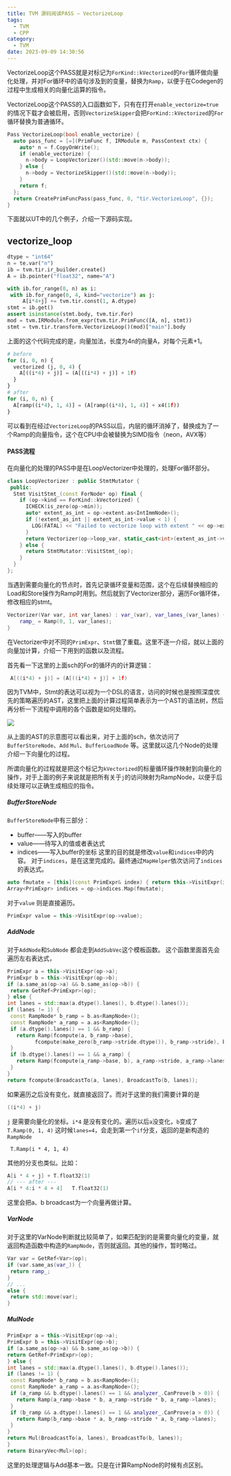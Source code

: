 ```yaml
---
title: TVM 源码阅读PASS — VectorizeLoop
tags:
  - TVM
  - CPP
category:
  - TVM
date: 2023-09-09 14:30:56
---
```



VectorizeLoop这个PASS就是对标记为`ForKind::kVectorized`的`For`循环做向量化处理，并对For循环中的语句涉及到的变量，替换为`Ramp`，以便于在Codegen的过程中生成相关的向量化运算的指令。

VectorizeLoop这个PASS的入口函数如下，只有在打开`enable_vectorize=true`的情况下载才会被启用，否则`VectorizeSkipper`会把`ForKind::kVectorized`的`For`循环替换为普通循环。

```cpp
Pass VectorizeLoop(bool enable_vectorize) {
  auto pass_func = [=](PrimFunc f, IRModule m, PassContext ctx) {
    auto* n = f.CopyOnWrite();
    if (enable_vectorize) {
      n->body = LoopVectorizer()(std::move(n->body));
    } else {
      n->body = VectorizeSkipper()(std::move(n->body));
    }
    return f;
  };
  return CreatePrimFuncPass(pass_func, 0, "tir.VectorizeLoop", {});
}
```

下面就以UT中的几个例子，介绍一下源码实现。

## vectorize_loop

```python
dtype = "int64"
n = te.var("n")
ib = tvm.tir.ir_builder.create()
A = ib.pointer("float32", name="A")

with ib.for_range(0, n) as i:
 with ib.for_range(0, 4, kind="vectorize") as j:
     A[i*4+j] += tvm.tir.const(1, A.dtype)
stmt = ib.get()
assert isinstance(stmt.body, tvm.tir.For)
mod = tvm.IRModule.from_expr(tvm.tir.PrimFunc([A, n], stmt))
stmt = tvm.tir.transform.VectorizeLoop()(mod)["main"].body
```
上面的这个代码完成的是，向量加法，长度为4n的向量A，对每个元素+1。
```python
# before
for (i, 0, n) {
  vectorized (j, 0, 4) {
    A[((i*4) + j)] = (A[((i*4) + j)] + 1f)
  }
}
# after
for (i, 0, n) {
  A[ramp((i*4), 1, 4)] = (A[ramp((i*4), 1, 4)] + x4(1f))
}
```

可以看到在经过`VectorizeLoop`的PASS以后，内层的循环消掉了，替换成为了一个Ramp的向量指令，这个在CPU中会被替换为SIMD指令（neon，AVX等）

#### PASS流程
在向量化的处理的PASS中是在LoopVectorizer中处理的，处理For循环部分。

```cpp
class LoopVectorizer : public StmtMutator {
 public:
  Stmt VisitStmt_(const ForNode* op) final {
    if (op->kind == ForKind::kVectorized) {
      ICHECK(is_zero(op->min));
      auto* extent_as_int = op->extent.as<IntImmNode>();
      if (!extent_as_int || extent_as_int->value < 1) {
        LOG(FATAL) << "Failed to vectorize loop with extent " << op->extent;
      }
      return Vectorizer(op->loop_var, static_cast<int>(extent_as_int->value))(op->body);
    } else {
      return StmtMutator::VisitStmt_(op);
    }
  }
};

```
当遇到需要向量化的节点时，首先记录循环变量和范围，这个在后续替换相应的Load和Store操作为Ramp时用到。然后就到了Vectorizer部分，遍历For循环体，修改相应的stmt。
```cpp
Vectorizer(Var var, int var_lanes) : var_(var), var_lanes_(var_lanes) {
    ramp_ = Ramp(0, 1, var_lanes);
}
```
在Vectorizer中对不同的`PrimExpr`、`Stmt`做了重载。这里不逐一介绍，就以上面的向量加计算，介绍一下用到的函数以及流程。

首先看一下这里的上面sch的For的循环内的计算逻辑：
```cpp
 A[((i*4) + j)] = (A[((i*4) + j)] + 1f)
```

因为TVM中，Stmt的表达可以视为一个DSL的语言，访问的时候也是按照深度优先的策略遍历的AST，这里把上面的计算过程简单表示为一个AST的语法树，然后再分析一下流程中调用的各个函数是如何处理的。

![](VectorizeLoop/2462804-20230624144328795-2055285024.png)


从上面的AST的示意图可以看出来，对于上面的sch，依次访问了`BufferStoreNode`、`Add` `Mul`、`BufferLoadNode` 等。这里就以这几个Node的处理介绍一下向量化的过程。

所谓向量化的过程就是把这个标记为`kVectorized`的标量循环操作映射到向量化的操作，对于上面的例子来说就是把所有关于`j`的访问映射为RampNode，以便于后续处理可以正确生成相应的指令。

##### BufferStoreNode

`BufferStoreNode`中有三部分：
- buffer——写入的buffer
- value——待写入的值或者表达式
- indices——写入buffer的坐标
这里的目的就是修改`value`和`indices`中的内容。
对于`indices`，是在这里完成的。最终通过`MapHelper`依次访问了`indices`的表达式。

```cpp
auto fmutate = [this](const PrimExpr& index) { return this->VisitExpr(index); };
Array<PrimExpr> indices = op->indices.Map(fmutate);
```

对于`value` 则是直接遍历。
```cpp
PrimExpr value = this->VisitExpr(op->value);
```

##### AddNode
对于`AddNode`和`SubNode` 都会走到`AddSubVec`这个模板函数。
这个函数里面首先会遍历左右表达式，
```cpp
PrimExpr a = this->VisitExpr(op->a);
PrimExpr b = this->VisitExpr(op->b);
if (a.same_as(op->a) && b.same_as(op->b)) {
 return GetRef<PrimExpr>(op);
} else {
int lanes = std::max(a.dtype().lanes(), b.dtype().lanes());
if (lanes != 1) {
 const RampNode* b_ramp = b.as<RampNode>();
 const RampNode* a_ramp = a.as<RampNode>();
 if (a.dtype().lanes() == 1 && b_ramp) {
   return Ramp(fcompute(a, b_ramp->base),
		 fcompute(make_zero(b_ramp->stride.dtype()), b_ramp->stride), b_ramp->lanes);
 }
 if (b.dtype().lanes() == 1 && a_ramp) {
   return Ramp(fcompute(a_ramp->base, b), a_ramp->stride, a_ramp->lanes);
 }
}
return fcompute(BroadcastTo(a, lanes), BroadcastTo(b, lanes));
```
如果遍历之后没有变化，就直接返回了。而对于这里的我们需要计算的是
```cpp
((i*4) + j)
```
`j` 是需要向量化的坐标。`i*4` 是没有变化的。遍历以后`a`没变化，`b`变成了`T.Ramp(0, 1, 4)` 这时候`lanes=4`，会走到第一个`if`分支，返回的是新构造的`RampNode`
```
 T.Ramp(i * 4, 1, 4)
```
其他的分支也类似。比如：
```cpp
A[i * 4 + j] + T.float32(1)
// --- after ---
A[i * 4:i * 4 + 4]   T.float32(1)
```
这里会把a、b broadcast为一个向量再做计算。

##### VarNode
对于这里的VarNode判断就比较简单了，如果匹配到的是需要向量化的变量，就返回构造函数中构造的`RampNode`，否则就返回。其他的操作，暂时略过。
```cpp
Var var = GetRef<Var>(op);
if (var.same_as(var_)) {
 return ramp_;
}
// ...
else {
 return std::move(var);
}
```
##### MulNode
```cpp
PrimExpr a = this->VisitExpr(op->a);
PrimExpr b = this->VisitExpr(op->b);
if (a.same_as(op->a) && b.same_as(op->b)) {
return GetRef<PrimExpr>(op);
} else {
int lanes = std::max(a.dtype().lanes(), b.dtype().lanes());
if (lanes != 1) {
 const RampNode* b_ramp = b.as<RampNode>();
 const RampNode* a_ramp = a.as<RampNode>();
 if (a_ramp && b.dtype().lanes() == 1 && analyzer_.CanProve(b > 0)) {
   return Ramp(a_ramp->base * b, a_ramp->stride * b, a_ramp->lanes);
 }
 if (b_ramp && a.dtype().lanes() == 1 && analyzer_.CanProve(a > 0)) {
   return Ramp(b_ramp->base * a, b_ramp->stride * a, b_ramp->lanes);
 }
}
return Mul(BroadcastTo(a, lanes), BroadcastTo(b, lanes));
}
return BinaryVec<Mul>(op);
```
这里的处理逻辑与Add基本一致。只是在计算RampNode的时候有点区别。
